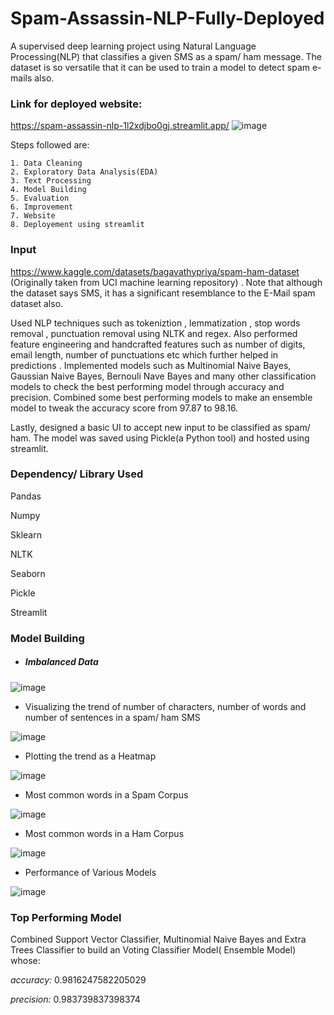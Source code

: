 
# Spam-Assassin-NLP-Fully-Deployed

A supervised deep learning project using Natural Language Processing(NLP) that classifies a given SMS as a spam/ ham message.
The dataset is so versatile that it can be used to train a model to detect spam e-mails also.

### Link for deployed website: 
https://spam-assassin-nlp-1l2xdjbo0gj.streamlit.app/
![image](https://github.com/AkGu2002/Spam-Assassin-NLP/assets/74046369/a05d31ab-3be1-45ff-b1b3-0c38bb267354)

Steps followed are:

    1. Data Cleaning
    2. Exploratory Data Analysis(EDA)
    3. Text Processing
    4. Model Building
    5. Evaluation
    6. Improvement
    7. Website
    8. Deployement using streamlit

### Input
https://www.kaggle.com/datasets/bagavathypriya/spam-ham-dataset (Originally taken from UCI machine learning repository) . Note that although the dataset says SMS, it has a significant resemblance to the E-Mail spam dataset also.

Used NLP techniques such as tokeniztion , lemmatization , stop words removal , punctuation removal using NLTK and regex. Also performed feature engineering and handcrafted features such as number of digits, email length, number of punctuations etc which further helped in predictions . Implemented models such as Multinomial Naive Bayes, Gaussian Naive Bayes, Bernouli Nave Bayes and many other classification models to check the best performing model through accuracy and precision. Combined some best performing models to make an ensemble model to tweak the accuracy score from 97.87 to 98.16. 

Lastly, designed a basic UI to accept new input to be classified as spam/ ham. The model was saved using Pickle(a Python tool) and hosted using streamlit.

### Dependency/ Library Used
Pandas

Numpy

Sklearn

NLTK

Seaborn

Pickle

Streamlit

### Model Building
* ##### Imbalanced Data

![image](https://github.com/AkGu2002/Spam-Assassin-NLP/assets/74046369/13ec0cb8-f49b-4564-b3d1-757a9cfc66b0)

* Visualizing the trend of number of characters, number of words and number of sentences in a spam/ ham SMS

![image](https://github.com/AkGu2002/Spam-Assassin-NLP/assets/74046369/9e4d774f-389e-461b-8d2a-d0b5d7cdf812)

* Plotting the trend as a Heatmap

![image](https://github.com/AkGu2002/Spam-Assassin-NLP/assets/74046369/04513436-f54a-44c7-986e-da3aa30dc6dd)

* Most common words in a Spam Corpus
  
![image](https://github.com/AkGu2002/Spam-Assassin-NLP/assets/74046369/089dbb97-cdbd-4e41-91a2-4492aba02f6c)

* Most common words in a Ham Corpus
  
![image](https://github.com/AkGu2002/Spam-Assassin-NLP/assets/74046369/1e3892f2-201d-4058-a6cb-8daa8daa91c6)

* Performance of Various Models
  
![image](https://github.com/AkGu2002/Spam-Assassin-NLP/assets/74046369/177d75ff-32ca-4065-bbd9-5e64ee30d14a)


### Top Performing Model
Combined Support Vector Classifier, Multinomial Naive Bayes and Extra Trees Classifier to build an Voting Classifier Model( Ensemble Model) whose:

*accuracy:* 0.9816247582205029

*precision:* 0.983739837398374










